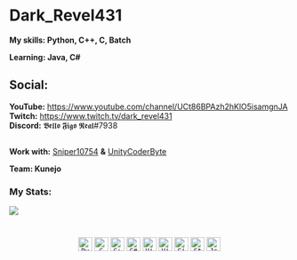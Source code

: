 # Dark_Revel431

**My skills: Python, C++, C, Batch**

**Learning: Java, C#**

## Social:                    
**YouTube:** https://www.youtube.com/channel/UCt86BPAzh2hKlO5isamgnJA                         
**Twitch:** https://www.twitch.tv/dark_revel431                                
**Discord:** 𝕭𝖊𝖑𝖑𝖔 𝕱𝖎𝖌𝖔 𝕽𝖊𝖆𝖑#7938       
##

**Work with:** [Sniper10754](https://github.com/Sniper10754) **&** [UnityCoderByte](https://github.com/UnityCoderByte)

**Team: Kunejo**

### My Stats:

<img align="center" src="https://github-readme-stats.vercel.app/api/top-langs/?username=Dark-Revel431&layout=compact&theme=dark"/>

#

<p align="center">
  <code><img title="Python" height="25" src="https://github.com/zumrudu-anka/zumrudu-anka/blob/master/images/python-original.svg"></code>
  <code><img title="C" height="25" src="https://github.com/zumrudu-anka/zumrudu-anka/blob/master/images/c.svg"></code>
  <code><img title="C++" height="25" src="https://github.com/zumrudu-anka/zumrudu-anka/blob/master/images/cpp.svg"></code>
  <code><img title="C#" height="25" src="https://github.com/zumrudu-anka/zumrudu-anka/blob/master/images/cSharp.svg"></code>
  <code><img title="Visual Studio Code" height="25" src="https://github.com/zumrudu-anka/zumrudu-anka/blob/master/images/vscode.png"></code>
  <code><img title="Visual Studio" height="25" src="https://github.com/zumrudu-anka/zumrudu-anka/blob/master/images/visualstudio.png"></code>
  <code><img title="GitHub" height="25" src="https://github.com/zumrudu-anka/zumrudu-anka/blob/master/images/github.svg"></code>
  <code><img title="StackOverflow" height="25" src="https://github.com/zumrudu-anka/zumrudu-anka/blob/master/images/stackoverflow.svg"></code>
  <code><img title="Json" height="25" src="https://github.com/zumrudu-anka/zumrudu-anka/blob/master/images/json.svg"></code>
  <br><br>

   
</p>
